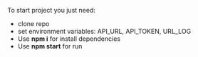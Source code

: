 To start project you just need:
- clone repo
- set environment variables: API_URL, API_TOKEN, URL_LOG 
- Use **npm i** for install dependencies
- Use **npm start** for run